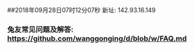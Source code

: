 ##2018年09月28日07时12分07秒 新址: 142.93.16.149
### 兔友常见问题及解答: https://github.com/wanggonging/d/blob/w/FAQ.md
